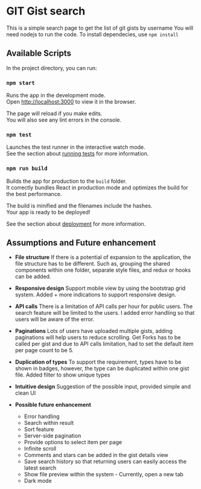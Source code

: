 # GIT Gist search

This is a simple search page to get the list of git gists by username
You will need nodejs to run the code.
To install dependecies, use `npm install`

## Available Scripts

In the project directory, you can run:

### `npm start`

Runs the app in the development mode.<br />
Open [http://localhost:3000](http://localhost:3000) to view it in the browser.

The page will reload if you make edits.<br />
You will also see any lint errors in the console.

### `npm test`

Launches the test runner in the interactive watch mode.<br />
See the section about [running tests](https://facebook.github.io/create-react-app/docs/running-tests) for more information.

### `npm run build`

Builds the app for production to the `build` folder.<br />
It correctly bundles React in production mode and optimizes the build for the best performance.

The build is minified and the filenames include the hashes.<br />
Your app is ready to be deployed!

See the section about [deployment](https://facebook.github.io/create-react-app/docs/deployment) for more information.


## Assumptions and Future enhancement

* **File structure**
    If there is a potential of expansion to the application, the file structure has to be different. Such as, grouping the shared components within one folder, separate style files, and redux or hooks can be added.

* **Responsive design**
    Support mobile view by using the bootstrap grid system. Added + more indications to support responsive design.

* **API calls**
    There is a limitation of API calls per hour for public users. The search feature will be limited to the users. I added error handling so that users will be aware of the error.

* **Paginations**
    Lots of users have uploaded multiple gists, adding paginations will help users to reduce scrolling. Get Forks has to be called per gist and due to API calls limitation, had to set the default item per page count to be 5.

* **Duplication of types**
    To support the requirement, types have to be shown in badges, however, the type can be duplicated within one gist file. Added filter to show unique types

* **Intuitive design**
    Suggestion of the possible input, provided simple and clean UI

* **Possible future enhancement**
    * Error handling
    * Search within result
    * Sort feature
    * Server-side pagination
    * Provide options to select item per page
    * Infinite scroll
    * Comments and stars can be added in the gist details view
    * Save search history so that returning users can easily access the latest search
    * Show file preview within the system - Currently, open a new tab
    * Dark mode